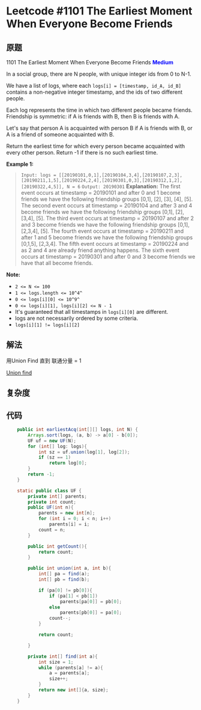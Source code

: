 # Leetcode #1101 The Earliest Moment When Everyone Become Friends

## 原题

1101 The Earliest Moment When Everyone Become Friends
**<span style="color:blue">Medium</span>**

In a social group, there are N people, with unique integer ids from 0 to N-1.

We have a list of logs, where each `logs[i] = [timestamp, id_A, id_B]` contains a non-negative integer timestamp, and the ids of two different people.

Each log represents the time in which two different people became friends.  Friendship is symmetric: if A is friends with B, then B is friends with A.

Let's say that person A is acquainted with person B if A is friends with B, or A is a friend of someone acquainted with B.

Return the earliest time for which every person became acquainted with every other person. Return -1 if there is no such earliest time.

**Example 1:**

> `Input: logs = [[20190101,0,1],[20190104,3,4],[20190107,2,3],[20190211,1,5],[20190224,2,4],[20190301,0,3],[20190312,1,2],[20190322,4,5]], N = 6`
`Output: 20190301`
**Explanation:**
The first event occurs at timestamp = 20190101 and after 0 and 1 become friends we have the following friendship groups [0,1], [2], [3], [4], [5].
The second event occurs at timestamp = 20190104 and after 3 and 4 become friends we have the following friendship groups [0,1], [2], [3,4], [5].
The third event occurs at timestamp = 20190107 and after 2 and 3 become friends we have the following friendship groups [0,1], [2,3,4], [5].
The fourth event occurs at timestamp = 20190211 and after 1 and 5 become friends we have the following friendship groups [0,1,5], [2,3,4].
The fifth event occurs at timestamp = 20190224 and as 2 and 4 are already friend anything happens.
The sixth event occurs at timestamp = 20190301 and after 0 and 3 become friends we have that all become friends.
 
**Note:**

* `2 <= N <= 100`
* <code>1 <= logs.length <= 10^4^</code>
* <code>0 <= logs[i][0] <= 10^9^ </code>
* `0 <= logs[i][1], logs[i][2] <= N - 1`
* It's guaranteed that all timestamps in `logs[i][0]` are different.
* logs are not necessarily ordered by some criteria.
* `logs[i][1] != logs[i][2]`

## 解法

用Union Find 直到 联通分量 = 1

[Union find](https://zhuanlan.zhihu.com/p/98406740)

## 复杂度

## 代码

```Java
    public int earliestAcq(int[][] logs, int N) {
        Arrays.sort(logs, (a, b) -> a[0] - b[0]);
        UF uf = new UF(N);
        for (int[] log: logs){
            int sz = uf.union(log[1], log[2]);
            if (sz == 1)
                return log[0];
        }
        return -1;
    }

    static public class UF {
        private int[] parents;
        private int count;
        public UF(int n){
            parents = new int[n];
            for (int i = 0; i < n; i++) 
                parents[i] = i;
            count = n;
        }

        public int getCount(){
            return count;
        }

        public int union(int a, int b){
            int[] pa = find(a);
            int[] pb = find(b);

            if (pa[0] != pb[0]){
                if (pa[1] < pb[1])
                    parents[pa[0]] = pb[0];
                else
                    parents[pb[0]] = pa[0];
                count--;
            }

            return count;

        }

        private int[] find(int a){
            int size = 1;
            while (parents[a] != a){
                a = parents[a];
                size++;
            }
            return new int[]{a, size};
        }
    }
```